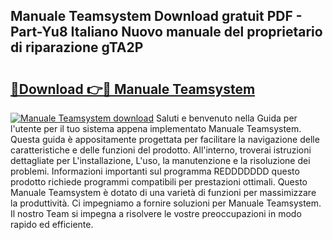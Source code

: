 ## Manuale Teamsystem Download gratuit PDF - Part-Yu8 Italiano Nuovo manuale del proprietario di riparazione gTA2P

# <h2><a href="http://dfh3sc.blite.top/?on=Manuale+Teamsystem">🔗Download 👉🔴 Manuale Teamsystem</a></h2>

[![Manuale Teamsystem download](https://i.imgur.com/lujVjoI.png)](http://dfh3sc.blite.top/?on=Manuale+Teamsystem)
Saluti e benvenuto nella Guida per l'utente per il tuo sistema appena implementato Manuale Teamsystem. Questa guida è appositamente progettata per facilitare la navigazione delle caratteristiche e delle funzioni del prodotto. All'interno, troverai istruzioni dettagliate per L'installazione, L'uso, la manutenzione e la risoluzione dei problemi. Informazioni importanti sul programma REDDDDDDD questo prodotto richiede programmi compatibili per prestazioni ottimali. Questo Manuale Teamsystem è dotato di una varietà di funzioni per massimizzare la produttività. Ci impegniamo a fornire soluzioni per Manuale Teamsystem. Il nostro Team si impegna a risolvere le vostre preoccupazioni in modo rapido ed efficiente.
